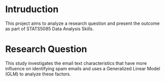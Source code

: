 # Intruduction
This project aims to analyze a research question and present the outcome as part of STATS5085 Data Analysis Skills.
# Research Question
This study investigates the email text characteristics that have more influence on identifying spam emails and uses a Generalized Linear Model (GLM) to analyze these factors.
